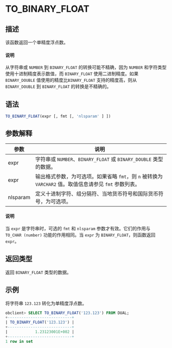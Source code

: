 # TO_BINARY_FLOAT

## 描述

该函数返回一个单精度浮点数。

  <main id="notice" type='explain'>
    <h4>说明</h4>
    <p>从字符串或 <code>NUMBER</code> 到 <code>BINARY_FLOAT</code> 的转换可能不精确，因为 <code>NUMBER</code> 和字符类型使用十进制精度表示数值，而 <code>BINARY_FLOAT</code> 使用二进制精度。如果 <code>BINARY_DOUBLE</code> 值使用的精度比<code>BINARY_FLOAT</code> 支持的精度高，则从 <code>BINARY_DOUBLE</code> 到 <code>BINARY_FLOAT</code> 的转换是不精确的。</p>
  </main>

## 语法

```sql
TO_BINARY_FLOAT(expr [, fmt [, 'nlsparam' ] ])
```

## 参数解释

|    参数    |                                 说明                                 |
|----------|--------------------------------------------------------------------|
| expr     | 字符串或 `NUMBER`、`BINARY_FLOAT` 或 `BINARY_DOUBLE` 类型的数据。              |
| expr     | 输出格式参数，为可选项。如果省略 `fmt`，则 `n` 被转换为 `VARCHAR2` 值。取值信息请参见 `fmt` 参数列表。 |
| nlsparam | 定义十进制字符、组分隔符、当地货币符号和国际货币符号，为可选项。                                   |

  <main id="notice" type='explain'>
    <h4>说明</h4>
    <p>当 <code>expr</code> 是字符串时，可选的 <code>fmt</code> 和 <code>nlsparam</code> 参数才有效。它们的作用与 <code>TO_CHAR (number)</code> 功能的作用相同。当 <code>expr</code> 为 <code>BINARY_FLOAT</code>，则函数返回 <code>expr</code>。</p>
  </main>

## 返回类型

返回 `BINARY_FLOAT` 类型的数据。

## 示例

将字符串 `123.123` 转化为单精度浮点数。

```sql
obclient> SELECT TO_BINARY_FLOAT('123.123') FROM DUAL;
+----------------------------+
| TO_BINARY_FLOAT('123.123') |
+----------------------------+
|            1.23123001E+002 |
+----------------------------+
1 row in set
```
